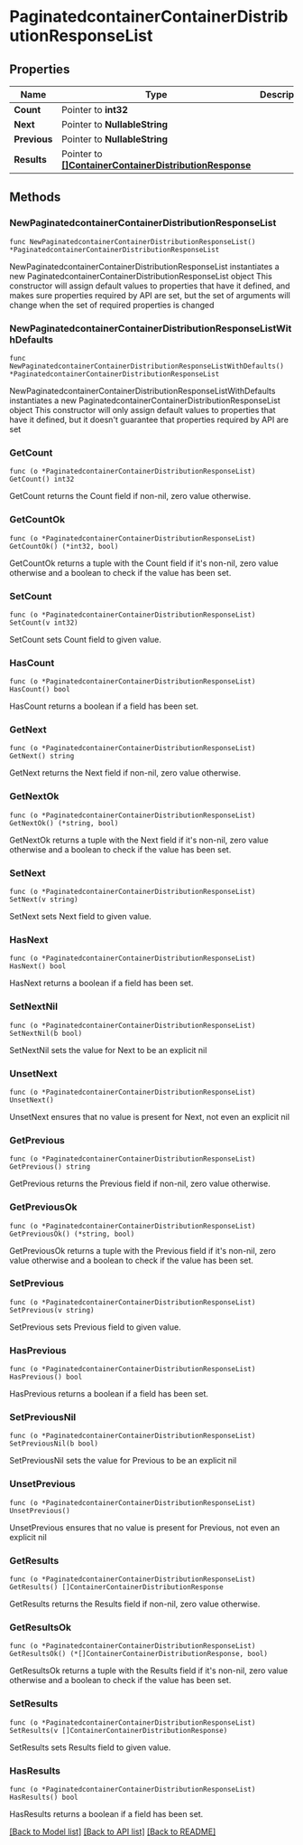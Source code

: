 # PaginatedcontainerContainerDistributionResponseList

## Properties

Name | Type | Description | Notes
------------ | ------------- | ------------- | -------------
**Count** | Pointer to **int32** |  | [optional] 
**Next** | Pointer to **NullableString** |  | [optional] 
**Previous** | Pointer to **NullableString** |  | [optional] 
**Results** | Pointer to [**[]ContainerContainerDistributionResponse**](ContainerContainerDistributionResponse.md) |  | [optional] 

## Methods

### NewPaginatedcontainerContainerDistributionResponseList

`func NewPaginatedcontainerContainerDistributionResponseList() *PaginatedcontainerContainerDistributionResponseList`

NewPaginatedcontainerContainerDistributionResponseList instantiates a new PaginatedcontainerContainerDistributionResponseList object
This constructor will assign default values to properties that have it defined,
and makes sure properties required by API are set, but the set of arguments
will change when the set of required properties is changed

### NewPaginatedcontainerContainerDistributionResponseListWithDefaults

`func NewPaginatedcontainerContainerDistributionResponseListWithDefaults() *PaginatedcontainerContainerDistributionResponseList`

NewPaginatedcontainerContainerDistributionResponseListWithDefaults instantiates a new PaginatedcontainerContainerDistributionResponseList object
This constructor will only assign default values to properties that have it defined,
but it doesn't guarantee that properties required by API are set

### GetCount

`func (o *PaginatedcontainerContainerDistributionResponseList) GetCount() int32`

GetCount returns the Count field if non-nil, zero value otherwise.

### GetCountOk

`func (o *PaginatedcontainerContainerDistributionResponseList) GetCountOk() (*int32, bool)`

GetCountOk returns a tuple with the Count field if it's non-nil, zero value otherwise
and a boolean to check if the value has been set.

### SetCount

`func (o *PaginatedcontainerContainerDistributionResponseList) SetCount(v int32)`

SetCount sets Count field to given value.

### HasCount

`func (o *PaginatedcontainerContainerDistributionResponseList) HasCount() bool`

HasCount returns a boolean if a field has been set.

### GetNext

`func (o *PaginatedcontainerContainerDistributionResponseList) GetNext() string`

GetNext returns the Next field if non-nil, zero value otherwise.

### GetNextOk

`func (o *PaginatedcontainerContainerDistributionResponseList) GetNextOk() (*string, bool)`

GetNextOk returns a tuple with the Next field if it's non-nil, zero value otherwise
and a boolean to check if the value has been set.

### SetNext

`func (o *PaginatedcontainerContainerDistributionResponseList) SetNext(v string)`

SetNext sets Next field to given value.

### HasNext

`func (o *PaginatedcontainerContainerDistributionResponseList) HasNext() bool`

HasNext returns a boolean if a field has been set.

### SetNextNil

`func (o *PaginatedcontainerContainerDistributionResponseList) SetNextNil(b bool)`

 SetNextNil sets the value for Next to be an explicit nil

### UnsetNext
`func (o *PaginatedcontainerContainerDistributionResponseList) UnsetNext()`

UnsetNext ensures that no value is present for Next, not even an explicit nil
### GetPrevious

`func (o *PaginatedcontainerContainerDistributionResponseList) GetPrevious() string`

GetPrevious returns the Previous field if non-nil, zero value otherwise.

### GetPreviousOk

`func (o *PaginatedcontainerContainerDistributionResponseList) GetPreviousOk() (*string, bool)`

GetPreviousOk returns a tuple with the Previous field if it's non-nil, zero value otherwise
and a boolean to check if the value has been set.

### SetPrevious

`func (o *PaginatedcontainerContainerDistributionResponseList) SetPrevious(v string)`

SetPrevious sets Previous field to given value.

### HasPrevious

`func (o *PaginatedcontainerContainerDistributionResponseList) HasPrevious() bool`

HasPrevious returns a boolean if a field has been set.

### SetPreviousNil

`func (o *PaginatedcontainerContainerDistributionResponseList) SetPreviousNil(b bool)`

 SetPreviousNil sets the value for Previous to be an explicit nil

### UnsetPrevious
`func (o *PaginatedcontainerContainerDistributionResponseList) UnsetPrevious()`

UnsetPrevious ensures that no value is present for Previous, not even an explicit nil
### GetResults

`func (o *PaginatedcontainerContainerDistributionResponseList) GetResults() []ContainerContainerDistributionResponse`

GetResults returns the Results field if non-nil, zero value otherwise.

### GetResultsOk

`func (o *PaginatedcontainerContainerDistributionResponseList) GetResultsOk() (*[]ContainerContainerDistributionResponse, bool)`

GetResultsOk returns a tuple with the Results field if it's non-nil, zero value otherwise
and a boolean to check if the value has been set.

### SetResults

`func (o *PaginatedcontainerContainerDistributionResponseList) SetResults(v []ContainerContainerDistributionResponse)`

SetResults sets Results field to given value.

### HasResults

`func (o *PaginatedcontainerContainerDistributionResponseList) HasResults() bool`

HasResults returns a boolean if a field has been set.


[[Back to Model list]](../README.md#documentation-for-models) [[Back to API list]](../README.md#documentation-for-api-endpoints) [[Back to README]](../README.md)



